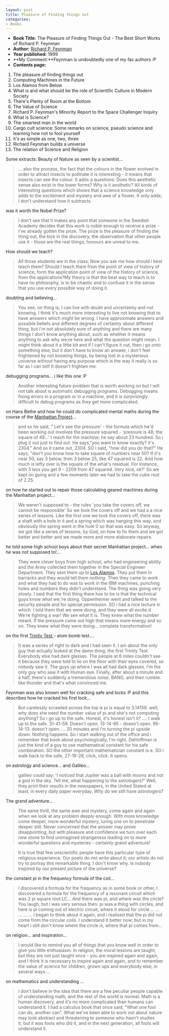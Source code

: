 ```yaml
---
layout: post
title: Pleasure of Finding things out
categories:
- Books
---
```



- **Book Title:** The Pleasure of Finding Things Out - The Best Short Works of Richard P. Feynman
- **Author:** [Richard P. Feynman](http://en.wikipedia.org/wiki/Richard_Feynman)
- **Year published:** 1999
- **My Comment:**Feynman is undoubtedly one of my fav authors :P
- **Contents page:**

1. The pleasure of finding things out
2. Computing Machines in the Future
3. Los Alamos from Below
4. What is and what should be the role of Scientific Culture in Modern Society
5. There's Plenty of Room at the Bottom
6. The Value of Science
7. Richard P. Feynman's Minority Report to the Space Challenger Inquiry
8. What is Science?
9. The smartest man in the world
10. Cargo cult science: Some remarks on science, pseudo science and learning how not to fool yourself
11. it's as simple as one, two, three
12. Richard Feynman builds a universe
13. The relation of Science and Religion

Some extracts: Beauty of Nature as seen by a scientist...

> ... also the process, the fact that the colours in the flower evolved in order to attract insects to pollinate it is interesting - it means that insects can see the colour. It adds a questions: Does this aesthetic sense also exist in the lower forms? Why is it aesthetic? All kinds of interesting questions which shows that a science knowledge only adds to the excitement and mystery and awe of a flower. It only adds; I don't understand how it subtracts.

was it worth the Nobel Prize?

> I don't see that it makes any point that someone in the Swedish Academy decides that this work is noble enough to receive a prize - I've already gotten the prize. The prize is the pleasure of finding the thing out, the kick in the discovery, the observation that other people use it - those are the real things, honours are unreal to me.

How should we teach?

> All those students are in the class: Now you ask me how should i best teach them? Should I teach them from the point of view of history of science, form the application point of view of the history of science, from the applications?My theory is that the best way to teach is to have no philosophy, is to be chaotic and to confuse it in the sense that you use every possible way of doing it.

doubting and believing...

> You see, on thing is, I can live with doubt and uncertainty and not knowing. I think it's much more interesting to live not knowing that to have answers which might be wrong. I have approximate answers and possible beliefs and different degrees of certainty about different thing, but i'm not absolutely sure of anything and there are many things I don't know anything about, such as whether it means anything to ask why we;re here and what the question might mean. I might think about it a little bit and if I can't figure it out, then i go onto something else, but it don't have to know an answer, i don't feel frightened by not knowing things, by being lost in a mysterious universe without having any purpose which is the way it really is so far as I can tell! It doesn't frighten me.

debugging programs... i like this one :P

> Another interesting future problem that is worth working on but I will not talk about is automatic debugging programs. Debugging means fixing errors in a program or in a machine, and it is surprisingly difficult to debug programs as they get more complicated.

on Hans Bethe and how he could do complicated mental maths during the course of the [Manhattan Project](http://en.wikipedia.org/wiki/Manhattan_Project)...

> and so he said, " Let's see the pressure' - the formula which he'd been working out involves the pressure squared - 'pressure is 48; the square of 48...' I reach for the machine; he say about 23 hundred. So i plug it out just to find out. He says,"you want to know exactly? it's 2304." And so it came out, 2304. SO i said, "how did you do that?" He says, "don't you know how to take square of numbers near 50? If it's near 50, say 3 below, then 3 below 25, like 47 squared is 22. And how much is lefty over is the square of the what's residual. For instance, with 3 less you get 9 - 2209 from 47 squared. Very nice, ok?' So we kept on going and a few moments later we had to take the cube root of 2.25.

on how he started out to repair those calculating geared machines during the Manhattan project...

> We weren't supposed to - the rules 'you take the covers off, we cannot be responsible' So we took the covers off and we had a a nice series of lessons. Like the first one we took the covers off, there was a shaft with a hole in it and a spring which was hanging this way, and obviously the spring went in the hole 0 so that was easy. So anyway, we got like a series of lessons, by God, on how to fix them and we got better and better and we made more and more elaborate repairs.

he told some high school boys about their secret Manhattan project... when he was not supposed to!...

> They were clever boys from high school, who had engineering ability and the Army collected them together in the Special Engineer Department. They sent them up to [Los Alamos](http://en.wikipedia.org/wiki/Los_Alamos_National_Laboratory). They put them in barracks and they would tell them _nothing_. Then they came to work and what they had to do was to work in the IBM machines, punching holes and numbers they didn't understand. The thing was going very slowly. I said that the first thing there has to be is that the technical guys know what we;'re doing. Oppenheimer went and talked to the security people and for special permission. SO i had a nice lecture in which  I told them that we were doing, and they were all excite.d We're fighting a war! We see what it is. They knew what the number meant. If the pressure came out high that means more energy and so on. They knew what they were doing... complete transformation!

on the first [Trinity Test ](http://en.wikipedia.org/wiki/Trinity_test)- atom bomb test....

> It was a series of right to dark and I had seen it. I am about the only guy that actually looked at the damn thing, the first Trinity Test. Everybody else had dark glasses. The people at 6 miles couldn't see it because they were told to lie on the floor with their eyes covered, so nobody saw it. The guys up where I was all had dark glasses. I'm the only guy who saw it with Human eye. Finally, after about a minute and a half, there's suddenly a tremendous noise, BANG, and then rumble. like thunder and that's what convinced me.

Feynman was also known well for cracking safe and locks :P and this describes how he cracked his first lock...

> But carelessly scrawled across the top is pi is equal to 3.14159. well, why does she need the number value of pi and she's not computing anything? So i go up to the safe. Honest, it's honest isn't it? .... I walk up to the safe. 31-41-59. Doesn't open. 13-14-95 - doesn't open. 95-14-13. doesn't open. ... 20 minutes and i'm turning the pi upside down. Nothing happens. So i start walking out of the office and i remember that book about psychologically, I'm right. DeHoffman is just the kind of a guy to use mathematical constant for his safe combination. SO the other important mathematician constant is e. SO i walk back to the safe, 27-18-28, click, click. It opens.

on astrology and science... and Galileo...

> galileo could say: 'I noticed that Jupiter was a ball with moons and not a god in the sky. Tell me, what happening to the astrologers?' Well, they print their results in the newspapers, in the United Stated at least, in every daily paper everyday. Why do we still have astrologers?

The grand adventure...

> The same thrill, the same awe and mystery, come again and again when we look at any problem deeply enough. With more knowledge come deeper, more wonderful mystery, luring one on to penetrate deeper still. Never concerned that the answer may prove disappointing, but with pleasure and confidence we turn over each new stone to find unimagined strangeness leading on to more wonderful questions and mysteries - certainly grand adventure!

> It is true that few unscientific people have this particular type of religious experience. Our poets do not write about it; our artists do not try to portray this remarkable thing. I don't know why. Is nobody inspired by our present picture of the universe?

the constant pi in the frequency formula of the coil...

> I discovered a formula for the frequency as in some book or other, I discovered a formula for the frequency of a resonant circuit which was 2 pi square root LC... And there was pi, and where was the circle? You laugh, but i was very serious then. pi was a thing with circles, and here is pi coming out of electric circuit, where it stood for circle.... ... ... ... ... I began to think about it again, and i realised that the pi did not come from the circular coils. I understand it better now; but in my heart i still don't know where the circle is, where that pi comes from...

on religion... and inspiration...

> I would like to remind you all of things that you know well in order to give you little enthusiasm. In religion, the moral lessons are taught, but they are not just taught once - you are inspired again and again, and I think it is necessary to inspire again and again, and to remember the value of science for children, grown ups and everybody else, in several ways....

on mathematics and understanding ...

> I don't believe in the idea that there are a few peculiar people capable of understanding math, and the rest of the world is normal. Math is a human discovery, and it's no more complicated than humans can understand it. I had a calculus book that once said, "What one fool can do, another can". What we've been able to work out about nature may look abstract and threatening to someone who hasn't studies it, but it was fools who did it, and in the next generation, all fools will understand it.
